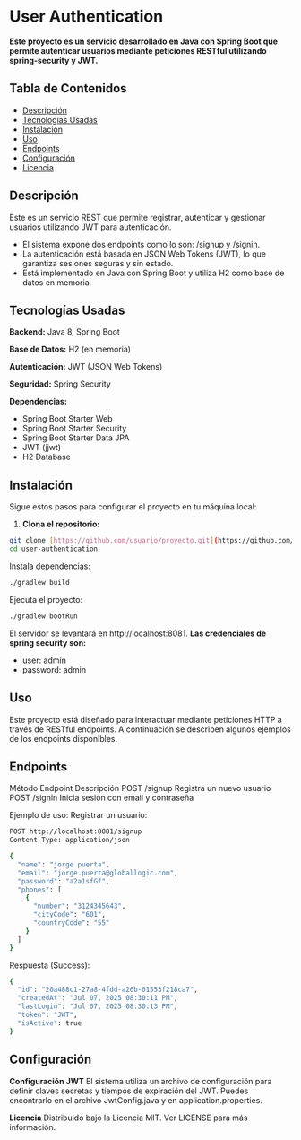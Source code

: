 # User Authentication
**Este proyecto es un servicio desarrollado en Java con Spring Boot que permite autenticar usuarios mediante peticiones RESTful utilizando spring-security y JWT.**

## Tabla de Contenidos
- [Descripción](#descripcion)
- [Tecnologías Usadas](#tecnologias)
- [Instalación](#instalacion)
- [Uso](#uso)
- [Endpoints](#endpoints)
- [Configuración](#configuracion)
- [Licencia](#licencia)

## Descripción
Este es un servicio REST que permite registrar, autenticar y gestionar usuarios utilizando JWT para autenticación.
- El sistema expone dos endpoints como lo son: /signup y /signin.
- La autenticación está basada en JSON Web Tokens (JWT), lo que garantiza sesiones seguras y sin estado.
- Está implementado en Java con Spring Boot y utiliza H2 como base de datos en memoria.

## Tecnologías Usadas
**Backend:** Java 8, Spring Boot

**Base de Datos:** H2 (en memoria)

**Autenticación:** JWT (JSON Web Tokens)

**Seguridad:** Spring Security

**Dependencias:**
- Spring Boot Starter Web
- Spring Boot Starter Security
- Spring Boot Starter Data JPA
- JWT (jjwt)
- H2 Database

## Instalación
Sigue estos pasos para configurar el proyecto en tu máquina local:

1. **Clona el repositorio:**

```bash
git clone [https://github.com/usuario/proyecto.git](https://github.com/jorgegarcia-lab/user-authentication/tree/master)
cd user-authentication
```
Instala dependencias:

```bash
./gradlew build
```
Ejecuta el proyecto:
```bash
./gradlew bootRun
```
El servidor se levantará en http://localhost:8081.
**Las credenciales de spring security son:**
- user: admin
- password: admin

## Uso
Este proyecto está diseñado para interactuar mediante peticiones HTTP a través de RESTful endpoints. A continuación se describen algunos ejemplos de los endpoints disponibles.

## Endpoints
Método	Endpoint	Descripción
POST	/signup	Registra un nuevo usuario
POST	/signin	Inicia sesión con email y contraseña

Ejemplo de uso:
Registrar un usuario:

```bash
POST http://localhost:8081/signup
Content-Type: application/json

{
  "name": "jorge puerta",
  "email": "jorge.puerta@globallogic.com",
  "password": "a2a1sfGf",
  "phones": [
    {
      "number": "3124345643",
      "cityCode": "601",
      "countryCode": "55"
    }
  ]
}
```
Respuesta (Success):

```bash
{
  "id": "20a488c1-27a8-4fdd-a26b-01553f218ca7",
  "createdAt": "Jul 07, 2025 08:30:11 PM",
  "lastLogin": "Jul 07, 2025 08:30:13 PM",
  "token": "JWT",
  "isActive": true
}
```

## Configuración
**Configuración JWT**
El sistema utiliza un archivo de configuración para definir claves secretas y tiempos de expiración del JWT. Puedes encontrarlo en el archivo JwtConfig.java y en application.properties.

**Licencia**
Distribuido bajo la Licencia MIT. Ver LICENSE para más información.
